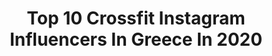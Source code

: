 ---
title: Top 10 Crossfit Instagram Influencers In Greece In 2020
description: Identify the most popular Instagram accounts on inBeat.
platform: Instagram
profiles:
  - username: "ismini_fab"
    fullname: >-
      Ismini Fabiatou🍩🍫
    location: "Greece"
    followers: 50195
    engagement: 356
    commentsToLikes: 0.004284
    avatar: "https://scontent-ams4-1.cdninstagram.com/v/t51.2885-19/s320x320/75341441_1012589395749243_8691777389098696704_n.jpg?_nc_ht=scontent-ams4-1.cdninstagram.com&_nc_ohc=pTXZzFUS2X4AX9KGhxS&oh=44b44c4a7fdf13b414d6fec9913a269b&oe=5E8686CD"
    verified: false
    hashtags: "#thoughts, #germany, #glutes, #todayiwillchallenge"
  - username: "allyreite17"
    fullname: >-
      Ally Reite
    location: "Greece"
    followers: 6327
    engagement: 723
    commentsToLikes: 0.032974
    avatar: "https://scontent-lhr8-1.cdninstagram.com/v/t51.2885-19/s320x320/25022180_1523692634332689_4137345157332729856_n.jpg?_nc_ht=scontent-lhr8-1.cdninstagram.com&_nc_ohc=9lzRWoQmEacAX-t2E3f&oh=b365c041237c75bd631ed94c29f024cd&oe=5EBCAE90"
    verified: false
    hashtags: "#greece, #workoutmotivation, #fitspo, #running"
  - username: "pigi_devetzi"
    fullname: >-
      Πηγή Δεβετζή Official
    location: "Greece"
    followers: 43184
    engagement: 233
    commentsToLikes: 0.030397
    avatar: "https://scontent-lhr8-1.cdninstagram.com/v/t51.2885-19/s320x320/17661944_1889152321330402_564101721916178432_a.jpg?_nc_ht=scontent-lhr8-1.cdninstagram.com&_nc_ohc=A8IlaMivwJYAX8hiTYl&oh=ee57d26621faec6d123730743b0d8512&oe=5EBC16B3"
    verified: true
    hashtags: "#viewpoint, #gold, #homework, #youtube"
  - username: "christos.gatsis"
    fullname: >-
      Χρήστος Γάτσης ®
    location: "Greece"
    followers: 16764
    engagement: 276
    commentsToLikes: 0.006738
    avatar: "https://scontent-atl3-1.cdninstagram.com/v/t51.2885-19/s320x320/24175003_361628227641343_5126867049229844480_n.jpg?_nc_ht=scontent-atl3-1.cdninstagram.com&_nc_ohc=O4Zdh-FDmRsAX8_l4qx&oh=58920ca528a8a8836d8baf9e625fc38a&oe=5EB9724F"
    verified: false
    hashtags: "#striker, #transferwindow, #hardworkpaysoff, #professional"
  - username: "fitness_motivation_hellas"
    fullname: >-
      www.fmh.gr
    location: "Greece"
    followers: 24186
    engagement: 694
    commentsToLikes: 0.076520
    avatar: "https://scontent-lhr8-1.cdninstagram.com/v/t51.2885-19/s320x320/74665222_893494421047005_2274811080226111488_n.jpg?_nc_ht=scontent-lhr8-1.cdninstagram.com&_nc_ohc=kFawMmFK2_cAX8G4DDP&oh=807ae617111c9c146feccf6f5a509f5c&oe=5EB9D4DE"
    verified: false
    hashtags: "#fmh, #nevergiveup, #giveaway, #apotherapeia"
  - username: "pavlos_terzopoulos"
    fullname: >-
      Pavlos Terzopoulos
    location: "Greece"
    followers: 70593
    engagement: 308
    commentsToLikes: 0.004336
    avatar: "https://scontent-ams4-1.cdninstagram.com/v/t51.2885-19/s320x320/88257528_519130165412214_4402778250804199424_n.jpg?_nc_ht=scontent-ams4-1.cdninstagram.com&_nc_ohc=cLfGXH7mTMUAX_QQ0YM&oh=1ad86edd68920f7fc1b617be05ec2a50&oe=5EB578B9"
    verified: false
    hashtags: "#fashion, #stayactive, #darkphotography, #fitnessinstructor"
  - username: "slidismode"
    fullname: >-
      Eugenios
    location: "Greece"
    followers: 55208
    engagement: 914
    commentsToLikes: 0.019576
    avatar: "https://scontent-ams4-1.cdninstagram.com/v/t51.2885-19/s320x320/79829386_300895360826954_3670374881024802816_n.jpg?_nc_ht=scontent-ams4-1.cdninstagram.com&_nc_ohc=cEz8R_X76uQAX-d8yUI&oh=500726721691b6931f898c4fd45ea63c&oe=5EBACFFE"
    verified: false
    hashtags: "#fitnessfreak, #pull, #workoutflow, #flow"
  - username: "giourkas_seitaridis"
    fullname: >-
      Giourkas Seitaridis
    location: "Greece"
    followers: 40165
    engagement: 284
    commentsToLikes: 0.008539
    avatar: "https://scontent-ams4-1.cdninstagram.com/v/t51.2885-19/s320x320/92703069_583224872549673_5750516306566709248_n.jpg?_nc_ht=scontent-ams4-1.cdninstagram.com&_nc_ohc=OCIFGU2DZqkAX-rB592&oh=8289921588a5c73798eba05f95803ff1&oe=5EB8DD46"
    verified: false
    hashtags: "#fitnessjourney, #time, #laps, #train"
---